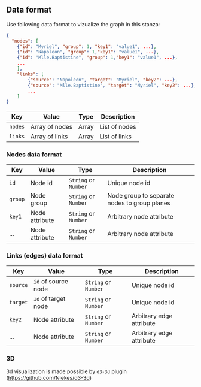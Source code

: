 ## Data format

Use following data format to vizualize the graph in this stanza:

```json
{
  "nodes": [
    {"id": "Myriel", "group": 1, "key1": "value1", ...},
    {"id": "Napoleon", "group": 1,"key1": "value1", ...},
    {"id": "Mlle.Baptistine", "group": 1,"key1": "value1", ...},
    ...
    ],
    "links": [
        {"source": "Napoleon", "target": "Myriel", "key2": ...},
        {"source": "Mlle.Baptistine", "target": "Myriel", "key2": ...},
        ...
    ]
}
```

| Key     | Value          | Type  | Description   |
| ------- | -------------- | ----- | ------------- |
| `nodes` | Array of nodes | Array | List of nodes |
| `links` | Array of links | Array | List of links |

### Nodes data format

| Key     | Value          | Type                 | Description                                  |
| ------- | -------------- | -------------------- | -------------------------------------------- |
| `id`    | Node id        | `String` or `Number` | Unique node id                               |
| `group` | Node group     | `String` or `Number` | Node group to separate nodes to group planes |
| `key1`  | Node attribute | `String` or `Number` | Arbitrary node attribute                     |
| ...     | Node attribute | `String` or `Number` | Arbitrary node attribute                     |

### Links (edges) data format

| Key      | Value               | Type                 | Description              |
| -------- | ------------------- | -------------------- | ------------------------ |
| `source` | `id` of source node | `String` or `Number` | Unique node id           |
| `target` | `id` of target node | `String` or `Number` | Unique node id           |
| `key2`   | Node attribute      | `String` or `Number` | Arbitrary edge attribute |
| ...      | Node attribute      | `String` or `Number` | Arbitrary edge attribute |

### 3D

3d visualization is made possible by `d3-3d` plugin (https://github.com/Niekes/d3-3d)
